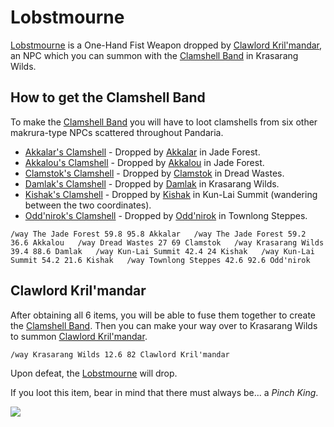 # Lobstmourne

[Lobstmourne](https://www.wowdb.com/items/90087-lobstmourne) is a One-Hand Fist Weapon dropped by [Clawlord Kril'mandar](https://www.wowdb.com/npcs/66936-clawlord-krilmandar), an NPC which you can summon with the [Clamshell Band](https://www.wowdb.com/items/90172-clamshell-band) in Krasarang Wilds.

## How to get the Clamshell Band

To make the [Clamshell Band](https://www.wowdb.com/items/90172-clamshell-band) you will have to loot clamshells from six other makrura-type NPCs scattered throughout Pandaria.

-   [Akkalar's Clamshell](https://www.wowdb.com/items/90167-akkalars-clamshell) - Dropped by [Akkalar](https://www.wowdb.com/npcs/66937-akkalar) in Jade Forest.
-   [Akkalou's Clamshell](https://www.wowdb.com/items/90166-akkalous-clamshell) - Dropped by [Akkalou](https://www.wowdb.com/npcs/66932-akkalou) in Jade Forest.
-   [Clamstok's Clamshell](https://www.wowdb.com/items/90170-clamstoks-clamshell) - Dropped by [Clamstok](https://www.wowdb.com/npcs/66935-clamstok) in Dread Wastes.
-   [Damlak's Clamshell](https://www.wowdb.com/items/90169-damlaks-clamshell) - Dropped by [Damlak](https://www.wowdb.com/npcs/66934-damlak) in Krasarang Wilds.
-   [Kishak's Clamshell](https://www.wowdb.com/items/90168-kishaks-clamshell) - Dropped by [Kishak](https://www.wowdb.com/npcs/66933-kishak) in Kun-Lai Summit (wandering between the two coordinates).
-   [Odd'nirok's Clamshell](https://www.wowdb.com/items/90171-oddniroks-clamshell) - Dropped by [Odd'nirok](https://www.wowdb.com/npcs/66938-oddnirok) in Townlong Steppes.

`/way The Jade Forest 59.8 95.8 Akkalar   /way The Jade Forest 59.2 36.6 Akkalou   /way Dread Wastes 27 69 Clamstok   /way Krasarang Wilds 39.4 88.6 Damlak   /way Kun-Lai Summit 42.4 24 Kishak   /way Kun-Lai Summit 54.2 21.6 Kishak   /way Townlong Steppes 42.6 92.6 Odd'nirok`

## Clawlord Kril'mandar

After obtaining all 6 items, you will be able to fuse them together to create the [Clamshell Band](https://www.wowdb.com/items/90172-clamshell-band). Then you can make your way over to Krasarang Wilds to summon [Clawlord Kril'mandar](https://www.wowdb.com/npcs/66936-clawlord-krilmandar).

`/way Krasarang Wilds 12.6 82 Clawlord Kril'mandar`

Upon defeat, the [Lobstmourne](https://www.wowdb.com/items/90087-lobstmourne) will drop.

If you loot this item, bear in mind that there must always be... a _Pinch King_.

[![](https://warcraft-secrets.com/wp-content/uploads/Lobstmourne.jpg)](https://warcraft-secrets.com/wp-content/uploads/Lobstmourne.jpg)
